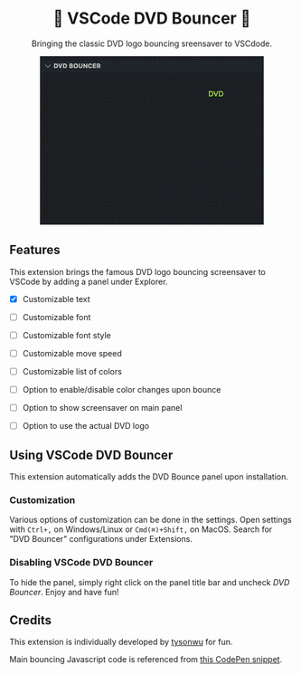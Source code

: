 <div align='center'>

# 📀 VSCode DVD Bouncer 📀

Bringing the classic DVD logo bouncing sreensaver to VSCdode.

![screenshot](https://raw.githubusercontent.com/tysonwu/vscode-dvd-bouncer/main/docs/screenshot.gif)

</div>

## Features

This extension brings the famous DVD logo bouncing screensaver to VSCode by adding a panel under Explorer.

- [x] Customizable text
- [ ] Customizable font
- [ ] Customizable font style
- [ ] Customizable move speed
- [ ] Customizable list of colors
- [ ] Option to enable/disable color changes upon bounce
- [ ] Option to show screensaver on main panel
- [ ] Option to use the actual DVD logo


## Using VSCode DVD Bouncer

This extension automatically adds the DVD Bounce panel upon installation.

### Customization

Various options of customization can be done in the settings. Open settings with `Ctrl+,` on Windows/Linux or `Cmd(⌘)+Shift,` on MacOS. Search for "DVD Bouncer" configurations under Extensions.

### Disabling VSCode DVD Bouncer

To hide the panel, simply right click on the panel title bar and uncheck *DVD Bouncer*. Enjoy and have fun!

## Credits

This extension is individually developed by [tysonwu](https://github.com/tysonwu) for fun.

Main bouncing Javascript code is referenced from [this CodePen snippet](https://codepen.io/Mobius1/pen/wGVveZ).